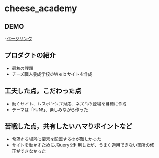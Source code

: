 # cheese_academy

## DEMO

-[ページリンク](https://github.com/abutoku/cheese_academy)

## プロダクトの紹介

- 最初の課題
- チーズ職人養成学校のＷｅｂサイトを作成

## 工夫した点，こだわった点

- 動くサイト、レスポンシブ対応、ネズミの登場を目標に作成
- テーマは「FUN!」、楽しみながら作った

## 苦戦した点，共有したいハマりポイントなど

- 希望する場所に要素を配置するのが難しかった
- サイトを動かすためにJQueryを利用したが、うまく適用できない箇所の修正ができなかった